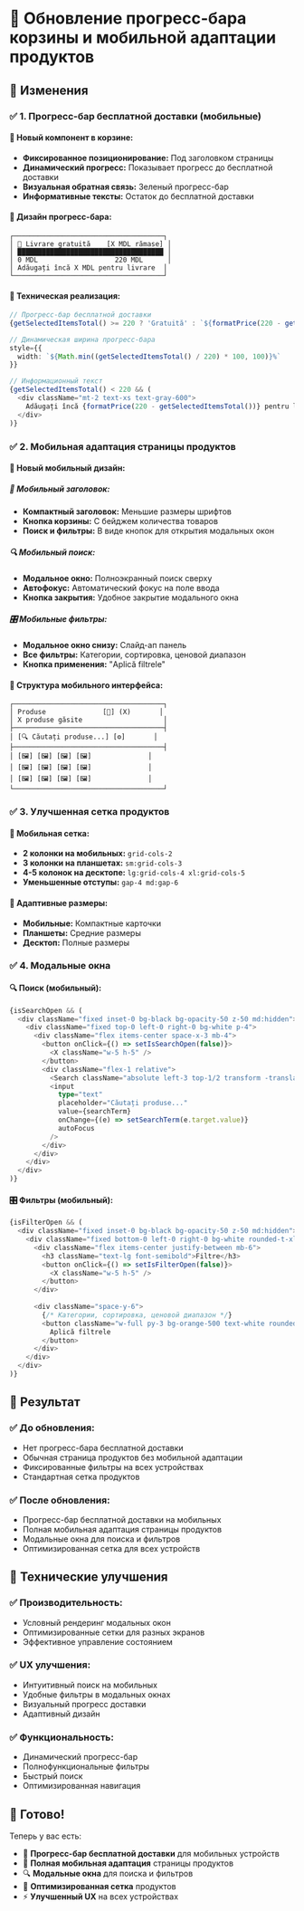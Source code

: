 # 📱 Обновление прогресс-бара корзины и мобильной адаптации продуктов

## 🎯 Изменения

### ✅ **1. Прогресс-бар бесплатной доставки (мобильные)**

#### 📱 **Новый компонент в корзине:**
- **Фиксированное позиционирование:** Под заголовком страницы
- **Динамический прогресс:** Показывает прогресс до бесплатной доставки
- **Визуальная обратная связь:** Зеленый прогресс-бар
- **Информативные тексты:** Остаток до бесплатной доставки

#### 🎨 **Дизайн прогресс-бара:**
```
┌─────────────────────────────────────┐
│ 🚚 Livrare gratuită    [X MDL rămase] │
│ ████████████████████████████████████ │
│ 0 MDL                   220 MDL      │
│ Adăugați încă X MDL pentru livrare  │
└─────────────────────────────────────┘
```

#### 🔧 **Техническая реализация:**
```typescript
// Прогресс-бар бесплатной доставки
{getSelectedItemsTotal() >= 220 ? 'Gratuită' : `${formatPrice(220 - getSelectedItemsTotal())} rămase`}

// Динамическая ширина прогресс-бара
style={{ 
  width: `${Math.min((getSelectedItemsTotal() / 220) * 100, 100)}%` 
}}

// Информационный текст
{getSelectedItemsTotal() < 220 && (
  <div className="mt-2 text-xs text-gray-600">
    Adăugați încă {formatPrice(220 - getSelectedItemsTotal())} pentru livrare gratuită
  </div>
)}
```

### ✅ **2. Мобильная адаптация страницы продуктов**

#### 📱 **Новый мобильный дизайн:**

##### 🎨 **Мобильный заголовок:**
- **Компактный заголовок:** Меньшие размеры шрифтов
- **Кнопка корзины:** С бейджем количества товаров
- **Поиск и фильтры:** В виде кнопок для открытия модальных окон

##### 🔍 **Мобильный поиск:**
- **Модальное окно:** Полноэкранный поиск сверху
- **Автофокус:** Автоматический фокус на поле ввода
- **Кнопка закрытия:** Удобное закрытие модального окна

##### 🎛️ **Мобильные фильтры:**
- **Модальное окно снизу:** Слайд-ап панель
- **Все фильтры:** Категории, сортировка, ценовой диапазон
- **Кнопка применения:** "Aplică filtrele"

#### 🎯 **Структура мобильного интерфейса:**
```
┌─────────────────────────────────────┐
│ Produse              [🛒] (X)       │
│ X produse găsite                    │
├─────────────────────────────────────┤
│ [🔍 Căutați produse...] [⚙️]       │
├─────────────────────────────────────┤
│ [🖼️] [🖼️] [🖼️] [🖼️]              │
│ [🖼️] [🖼️] [🖼️] [🖼️]              │
│ [🖼️] [🖼️] [🖼️] [🖼️]              │
└─────────────────────────────────────┘
```

### ✅ **3. Улучшенная сетка продуктов**

#### 📱 **Мобильная сетка:**
- **2 колонки на мобильных:** `grid-cols-2`
- **3 колонки на планшетах:** `sm:grid-cols-3`
- **4-5 колонок на десктопе:** `lg:grid-cols-4 xl:grid-cols-5`
- **Уменьшенные отступы:** `gap-4 md:gap-6`

#### 🎨 **Адаптивные размеры:**
- **Мобильные:** Компактные карточки
- **Планшеты:** Средние размеры
- **Десктоп:** Полные размеры

### ✅ **4. Модальные окна**

#### 🔍 **Поиск (мобильный):**
```typescript
{isSearchOpen && (
  <div className="fixed inset-0 bg-black bg-opacity-50 z-50 md:hidden">
    <div className="fixed top-0 left-0 right-0 bg-white p-4">
      <div className="flex items-center space-x-3 mb-4">
        <button onClick={() => setIsSearchOpen(false)}>
          <X className="w-5 h-5" />
        </button>
        <div className="flex-1 relative">
          <Search className="absolute left-3 top-1/2 transform -translate-y-1/2" />
          <input
            type="text"
            placeholder="Căutați produse..."
            value={searchTerm}
            onChange={(e) => setSearchTerm(e.target.value)}
            autoFocus
          />
        </div>
      </div>
    </div>
  </div>
)}
```

#### 🎛️ **Фильтры (мобильный):**
```typescript
{isFilterOpen && (
  <div className="fixed inset-0 bg-black bg-opacity-50 z-50 md:hidden">
    <div className="fixed bottom-0 left-0 right-0 bg-white rounded-t-xl p-6 max-h-[80vh] overflow-y-auto">
      <div className="flex items-center justify-between mb-6">
        <h3 className="text-lg font-semibold">Filtre</h3>
        <button onClick={() => setIsFilterOpen(false)}>
          <X className="w-5 h-5" />
        </button>
      </div>
      
      <div className="space-y-6">
        {/* Категории, сортировка, ценовой диапазон */}
        <button className="w-full py-3 bg-orange-500 text-white rounded-lg">
          Aplică filtrele
        </button>
      </div>
    </div>
  </div>
)}
```

## 🚀 **Результат**

### ✅ **До обновления:**
- Нет прогресс-бара бесплатной доставки
- Обычная страница продуктов без мобильной адаптации
- Фиксированные фильтры на всех устройствах
- Стандартная сетка продуктов

### ✅ **После обновления:**
- Прогресс-бар бесплатной доставки на мобильных
- Полная мобильная адаптация страницы продуктов
- Модальные окна для поиска и фильтров
- Оптимизированная сетка для всех устройств

## 🔧 **Технические улучшения**

### ✅ **Производительность:**
- Условный рендеринг модальных окон
- Оптимизированные сетки для разных экранов
- Эффективное управление состоянием

### ✅ **UX улучшения:**
- Интуитивный поиск на мобильных
- Удобные фильтры в модальных окнах
- Визуальный прогресс доставки
- Адаптивный дизайн

### ✅ **Функциональность:**
- Динамический прогресс-бар
- Полнофункциональные фильтры
- Быстрый поиск
- Оптимизированная навигация

## 🎯 **Готово!**

Теперь у вас есть:
- 📱 **Прогресс-бар бесплатной доставки** для мобильных устройств
- 🎨 **Полная мобильная адаптация** страницы продуктов
- 🔍 **Модальные окна** для поиска и фильтров
- 📐 **Оптимизированная сетка** продуктов
- ⚡ **Улучшенный UX** на всех устройствах 